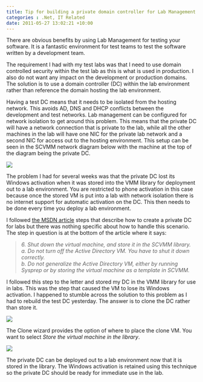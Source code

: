 ```yaml
---
title: Tip for building a private domain controller for Lab Management with Network Isolation
categories : .Net, IT Related
date: 2011-05-27 13:02:21 +10:00
---
```


There are obvious benefits by using Lab Management for testing your software. It is a fantastic environment for test teams to test the software written by a development team.   

The requirement I had with my test labs was that I need to use domain controlled security within the test lab as this is what is used in production. I also do not want any impact on the development or production domains. The solution is to use a domain controller (DC) within the lab environment rather than reference the domain hosting the lab environment.  

Having a test DC means that it needs to be isolated from the hosting network. This avoids AD, DNS and DHCP conflicts between the development and test networks. Lab management can be configured for network isolation to get around this problem. This means that the private DC will have a network connection that is private to the lab, while all the other machines in the lab will have one NIC for the private lab network and a second NIC for access out to the hosting environment. This setup can be seen in the SCVMM network diagram below with the machine at the top of the diagram being the private DC.   

<!--more-->

[![][1]][0]

The problem I had for several weeks was that the private DC lost its Windows activation when it was stored into the VMM library for deployment out to a lab environment. You are restricted to phone activation in this case because once the stored VM is put into a lab with network isolation there is no internet support for automatic activation on the DC. This then needs to be done every time you deploy a lab environment.

I followed [the MSDN article][2] steps that describe how to create a private DC for labs but there was nothing specific about how to handle this scenario. The step in question is at the bottom of the article where it says:

> _6\. Shut down the virtual machine, and store it in the SCVMM library._    
    _a. Do not turn off the Active Directory VM. You have to shut it down correctly._    
    _b. Do not generalize the Active Directory VM, either by running Sysprep or by storing the virtual machine as a template in SCVMM._

I followed this step to the letter and stored my DC in the VMM library for use in labs. This was the step that caused the VM to lose its Windows activation. I happened to stumble across the solution to this problem as I had to rebuild the test DC yesterday. The answer is to clone the DC rather than store it.  

![][3]

The Clone wizard provides the option of where to place the clone VM. You want to select _Store the virtual machine in the library_.   

![][4]

The private DC can be deployed out to a lab environment now that it is stored in the library. The Windows activation is retained using this technique so the private DC should be ready for immediate use in the lab.

[0]: /files/image_99.png
[1]: /files/image_thumb_1.png
[2]: http://msdn.microsoft.com/en-us/library/dd380770.aspx
[3]: /files/image_100.png
[4]: /files/image_101.png